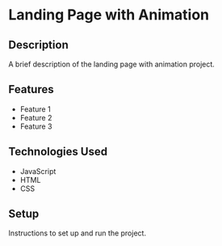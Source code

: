 # Landing Page with Animation

## Description

A brief description of the landing page with animation project.

## Features

- Feature 1
- Feature 2
- Feature 3

## Technologies Used

- JavaScript
- HTML
- CSS

## Setup

Instructions to set up and run the project.
